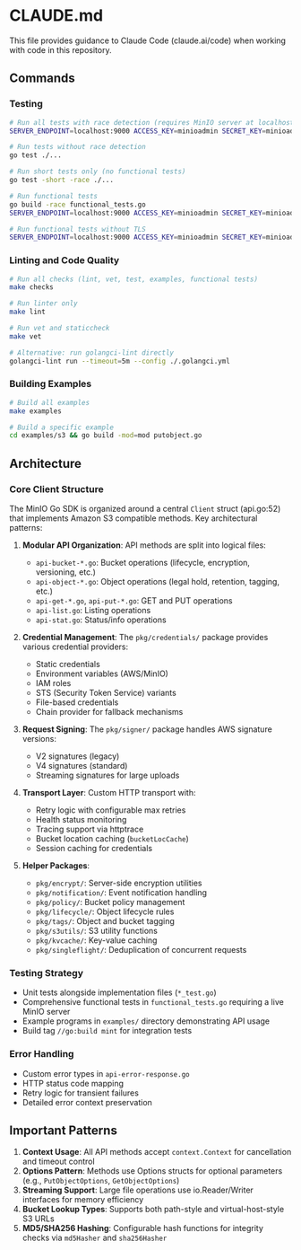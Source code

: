 # CLAUDE.md

This file provides guidance to Claude Code (claude.ai/code) when working with code in this repository.

## Commands

### Testing
```bash
# Run all tests with race detection (requires MinIO server at localhost:9000)
SERVER_ENDPOINT=localhost:9000 ACCESS_KEY=minioadmin SECRET_KEY=minioadmin ENABLE_HTTPS=1 MINT_MODE=full go test -race -v ./...

# Run tests without race detection
go test ./...

# Run short tests only (no functional tests)
go test -short -race ./...

# Run functional tests
go build -race functional_tests.go
SERVER_ENDPOINT=localhost:9000 ACCESS_KEY=minioadmin SECRET_KEY=minioadmin ENABLE_HTTPS=1 MINT_MODE=full ./functional_tests

# Run functional tests without TLS
SERVER_ENDPOINT=localhost:9000 ACCESS_KEY=minioadmin SECRET_KEY=minioadmin ENABLE_HTTPS=0 MINT_MODE=full ./functional_tests
```

### Linting and Code Quality
```bash
# Run all checks (lint, vet, test, examples, functional tests)
make checks

# Run linter only
make lint

# Run vet and staticcheck
make vet

# Alternative: run golangci-lint directly
golangci-lint run --timeout=5m --config ./.golangci.yml
```

### Building Examples
```bash
# Build all examples
make examples

# Build a specific example
cd examples/s3 && go build -mod=mod putobject.go
```

## Architecture

### Core Client Structure
The MinIO Go SDK is organized around a central `Client` struct (api.go:52) that implements Amazon S3 compatible methods. Key architectural patterns:

1. **Modular API Organization**: API methods are split into logical files:
   - `api-bucket-*.go`: Bucket operations (lifecycle, encryption, versioning, etc.)
   - `api-object-*.go`: Object operations (legal hold, retention, tagging, etc.)
   - `api-get-*.go`, `api-put-*.go`: GET and PUT operations
   - `api-list.go`: Listing operations
   - `api-stat.go`: Status/info operations

2. **Credential Management**: The `pkg/credentials/` package provides various credential providers:
   - Static credentials
   - Environment variables (AWS/MinIO)
   - IAM roles
   - STS (Security Token Service) variants
   - File-based credentials
   - Chain provider for fallback mechanisms

3. **Request Signing**: The `pkg/signer/` package handles AWS signature versions:
   - V2 signatures (legacy)
   - V4 signatures (standard)
   - Streaming signatures for large uploads

4. **Transport Layer**: Custom HTTP transport with:
   - Retry logic with configurable max retries
   - Health status monitoring
   - Tracing support via httptrace
   - Bucket location caching (`bucketLocCache`)
   - Session caching for credentials

5. **Helper Packages**:
   - `pkg/encrypt/`: Server-side encryption utilities
   - `pkg/notification/`: Event notification handling
   - `pkg/policy/`: Bucket policy management
   - `pkg/lifecycle/`: Object lifecycle rules
   - `pkg/tags/`: Object and bucket tagging
   - `pkg/s3utils/`: S3 utility functions
   - `pkg/kvcache/`: Key-value caching
   - `pkg/singleflight/`: Deduplication of concurrent requests

### Testing Strategy
- Unit tests alongside implementation files (`*_test.go`)
- Comprehensive functional tests in `functional_tests.go` requiring a live MinIO server
- Example programs in `examples/` directory demonstrating API usage
- Build tag `//go:build mint` for integration tests

### Error Handling
- Custom error types in `api-error-response.go`
- HTTP status code mapping
- Retry logic for transient failures
- Detailed error context preservation

## Important Patterns

1. **Context Usage**: All API methods accept `context.Context` for cancellation and timeout control
2. **Options Pattern**: Methods use Options structs for optional parameters (e.g., `PutObjectOptions`, `GetObjectOptions`)
3. **Streaming Support**: Large file operations use io.Reader/Writer interfaces for memory efficiency
4. **Bucket Lookup Types**: Supports both path-style and virtual-host-style S3 URLs
5. **MD5/SHA256 Hashing**: Configurable hash functions for integrity checks via `md5Hasher` and `sha256Hasher`